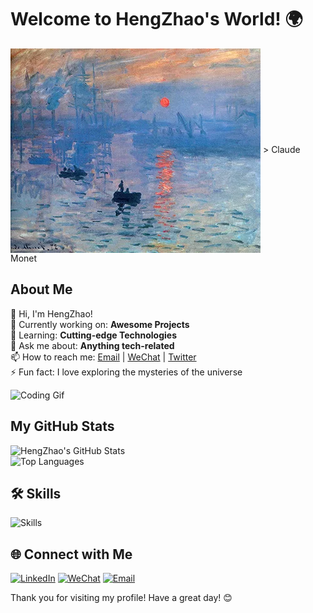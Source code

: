 # Welcome to HengZhao's World! 🌍

<img src="./Impression-Sunrise.jpg" alt="Welcome Banner" align=center />
> Claude Monet

## About Me

👋 Hi, I'm HengZhao!  
🔭 Currently working on: **Awesome Projects**  
🌱 Learning: **Cutting-edge Technologies**  
💬 Ask me about: **Anything tech-related**  
📫 How to reach me: [Email](mailto:hengzhao2002@gmail.com) | [WeChat](weixin://contacts/profile/EnlZhao) | [Twitter](https://twitter.com/Enl_Zhao)  
⚡ Fun fact: I love exploring the mysteries of the universe

![Coding Gif](https://media.giphy.com/media/13HgwGsXF0aiGY/giphy.gif)

## My GitHub Stats

![HengZhao's GitHub Stats](https://github-readme-stats.vercel.app/api?username=EnlZhao&show_icons=true&theme=radical)  
![Top Languages](https://github-readme-stats.vercel.app/api/top-langs/?username=EnlZhao&layout=compact&theme=radical)

<!--
## 🚀 Projects

### Featured Projects
- [Project 1](https://github.com/EnlZhao/project1) - 🌟 A fantastic project that does amazing things.
- [Project 2](https://github.com/EnlZhao/project2) - 🚀 Another awesome project that solves big problems.

### Open Source Contributions
- [Contribution 1](https://github.com/org/repo/pull/1) - 🛠️ Description of the contribution.
- [Contribution 2](https://github.com/org/repo/pull/2) - ✨ Description of the contribution.

-->

## 🛠️ Skills

![Skills](https://skillicons.dev/icons?i=python,pytorch,c,cpp,cmake,html,docker,linux,anaconda,bash,git)

## 🌐 Connect with Me

[![LinkedIn](https://img.shields.io/badge/LinkedIn-0077B5?style=for-the-badge&logo=linkedin&logoColor=white)](https://linkedin.com/in/your-linkedin)  [![WeChat](https://img.shields.io/badge/WeChat-07C160?style=for-the-badge&logo=wechat&logoColor=white)](weixin://contacts/profile/EnlZhao)  [![Email](https://img.shields.io/badge/Email-D14836?style=for-the-badge&logo=gmail&logoColor=white)](mailto:hengzhao2002@gmail.com)

Thank you for visiting my profile! Have a great day! 😊
